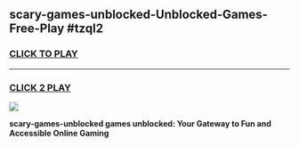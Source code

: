 
## scary-games-unblocked-Unblocked-Games-Free-Play #tzql2
<h3>
<a href="https://us.freeplayer.one?title=scary-games-unblocked&ref=9M">CLICK TO PLAY</a></h3>
<hr>

<h3>
<a href="https://us.freeplayer.one?title=scary-games-unblocked&ref=9M">CLICK 2 PLAY</a>
  
</h3>

<a href="https://us.freeplayer.one?title=scary-games-unblocked&ref=9M"><img src="https://clearcache.store/games.png"></a>


**scary-games-unblocked games unblocked: Your Gateway to Fun and Accessible Online Gaming**
